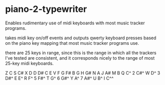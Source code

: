 # piano-2-typewriter
Enables rudimentary use of midi keyboards with most music tracker programs. 


takes midi key on/off events and outputs qwerty keyboard presses based on the piano key mapping that most music tracker programs use.

there are 25 keys in range, since this is the range in which all the trackers I've tested are consistent,
and it corresponds nicely to the range of most 25-key midi keyboards.

Z   C
S   C#
X   D
D   D#
C   E
V   F
G   F#
B   G
H   G#
N   A
J   A#
M   B
Q   C^
2   C#^
W   D^
3   D#^
E   E^
R   F^
5   F#^
T   G^
6   G#^
Y   A^
7   A#^
U   B^
I   C^^
